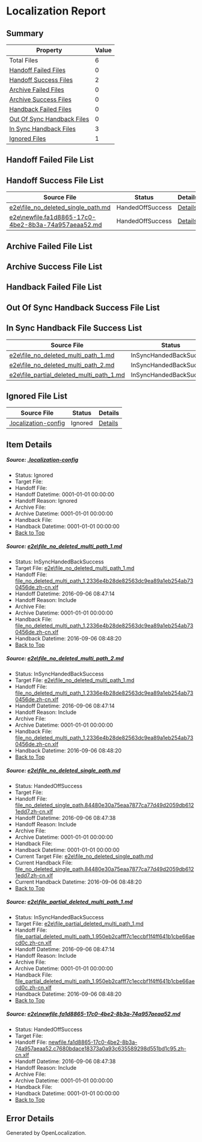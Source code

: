 # <a name='report-top'></a> Localization Report

## Summary
 Property | Value 
 -------- | ----- 
 Total Files | 6
[ Handoff Failed Files ](#handoff-failed-list)| 0
[ Handoff Success Files ](#handoff-success-list)| 2
[ Archive Failed Files ](#archive-failed-list)| 0
[ Archive Success Files ](#archive-success-list)| 0
[ Handback Failed Files ](#handback-failed-list)| 0
[ Out Of Sync Handback Files ](#outofsync-handback-success-list)| 0
[ In Sync Handback Files ](#insync-handback-success-list)| 3
[ Ignored Files ](#ignored-list)| 1

## <a name='handoff-failed-list'></a> Handoff Failed File List

## <a name='handoff-success-list'></a> Handoff Success File List
 Source File | Status | Details 
 ----------- | ------ | ------- 
 [e2e\file_no_deleted_single_path.md](https://github.com/OpenLocalizationTestOrg/ol-test0/blob/1b8a4952e360e5c3337a664dea616ca49b44112c/e2e/file_no_deleted_single_path.md) | HandedOffSuccess | [Details](#3cf83be1f866c01f77ae22065e6daf827353b4cf3)
 [e2e\newfile.fa1d8865-17c0-4be2-8b3a-74a957aeaa52.md](https://github.com/OpenLocalizationTestOrg/ol-test0/blob/1b8a4952e360e5c3337a664dea616ca49b44112c/e2e/newfile.fa1d8865-17c0-4be2-8b3a-74a957aeaa52.md) | HandedOffSuccess | [Details](#c89ded28a0fdcae70e44d0d6cc2f620ff054c49c5)

## <a name='archive-failed-list'></a> Archive Failed File List

## <a name='archive-success-list'></a> Archive Success File List

## <a name='handback-failed-list'></a> Handback Failed File List

## <a name='outofsync-handback-success-list'></a> Out Of Sync Handback Success File List

## <a name='insync-handback-success-list'></a> In Sync Handback File Success List
 Source File | Status | Details 
 ----------- | ------ | ------- 
 [e2e\file_no_deleted_multi_path_1.md](https://github.com/OpenLocalizationTestOrg/ol-test0/blob/adb98f9df9147b086a7fc5b6d47ecd3820438f37/e2e/file_no_deleted_multi_path_1.md) | InSyncHandedBackSuccess | [Details](#78a8983ce959ce44465239291da9b9fbf2e9c0341)
 [e2e\file_no_deleted_multi_path_2.md](https://github.com/OpenLocalizationTestOrg/ol-test0/blob/1b8a4952e360e5c3337a664dea616ca49b44112c/e2e/file_no_deleted_multi_path_2.md) | InSyncHandedBackSuccess | [Details](#78a8983ce959ce44465239291da9b9fbf2e9c0342)
 [e2e\file_partial_deleted_multi_path_1.md](https://github.com/OpenLocalizationTestOrg/ol-test0/blob/adb98f9df9147b086a7fc5b6d47ecd3820438f37/e2e/file_partial_deleted_multi_path_1.md) | InSyncHandedBackSuccess | [Details](#bd9035287308413230fa3d0b9becd5c303cd252f4)

## <a name='ignored-list'></a> Ignored File List
 Source File | Status | Details 
 ----------- | ------ | ------- 
 [.localization-config](https://github.com/OpenLocalizationTestOrg/ol-test0/blob/1b8a4952e360e5c3337a664dea616ca49b44112c/.localization-config) | Ignored | [Details](#3d4f252ac210baf56311d7e97dcc2db10974dbd20)

## Item Details
##### <a name='3d4f252ac210baf56311d7e97dcc2db10974dbd20'></a> Source: [.localization-config](https://github.com/OpenLocalizationTestOrg/ol-test0/blob/1b8a4952e360e5c3337a664dea616ca49b44112c/.localization-config)
* Status: Ignored
* Target File: 
* Handoff File: 
* Handoff Datetime: 0001-01-01 00:00:00
* Handoff Reason: Ignored
* Archive File: 
* Archive Datetime: 0001-01-01 00:00:00
* Handback File: 
* Handback Datetime: 0001-01-01 00:00:00
* [Back to Top](#report-top)

##### <a name='78a8983ce959ce44465239291da9b9fbf2e9c0341'></a> Source: [e2e\file_no_deleted_multi_path_1.md](https://github.com/OpenLocalizationTestOrg/ol-test0/blob/adb98f9df9147b086a7fc5b6d47ecd3820438f37/e2e/file_no_deleted_multi_path_1.md)
* Status: InSyncHandedBackSuccess
* Target File: [e2e\file_no_deleted_multi_path_1.md](https://github.com/OpenLocalizationTestOrg/ol-test0-zhcn/blob/82ac569e143b7083118e2ed0b1953355ab772660/e2e/file_no_deleted_multi_path_1.md)
* Handoff File: [file_no_deleted_multi_path_1.2336e4b28de82563dc9ea89a1eb254ab730456de.zh-cn.xlf](https://github.com/OpenLocalizationTestOrg/ol-test0-handoff/blob/fe6afc967cd36f38ff832e07b9f5bc5f42c9bd4b/ol-handoff/OpenLocalizationTestOrg/ol-test0-zhcn/ci/mt/file_no_deleted_multi_path_1.2336e4b28de82563dc9ea89a1eb254ab730456de.zh-cn.xlf)
* Handoff Datetime: 2016-09-06 08:47:14
* Handoff Reason: Include
* Archive File: 
* Archive Datetime: 0001-01-01 00:00:00
* Handback File: [file_no_deleted_multi_path_1.2336e4b28de82563dc9ea89a1eb254ab730456de.zh-cn.xlf](https://github.com/OpenLocalizationTestOrg/ol-test0-handback/blob/9609a81d62130d9b3b5184045488d8a281b95f7d/ol-handback/OpenLocalizationTestOrg/ol-test0-zhcn/ci/mt/file_no_deleted_multi_path_1.2336e4b28de82563dc9ea89a1eb254ab730456de.zh-cn.xlf)
* Handback Datetime: 2016-09-06 08:48:20
* [Back to Top](#report-top)

##### <a name='78a8983ce959ce44465239291da9b9fbf2e9c0342'></a> Source: [e2e\file_no_deleted_multi_path_2.md](https://github.com/OpenLocalizationTestOrg/ol-test0/blob/1b8a4952e360e5c3337a664dea616ca49b44112c/e2e/file_no_deleted_multi_path_2.md)
* Status: InSyncHandedBackSuccess
* Target File: [e2e\file_no_deleted_multi_path_1.md](https://github.com/OpenLocalizationTestOrg/ol-test0-zhcn/blob/82ac569e143b7083118e2ed0b1953355ab772660/e2e/file_no_deleted_multi_path_1.md)
* Handoff File: [file_no_deleted_multi_path_1.2336e4b28de82563dc9ea89a1eb254ab730456de.zh-cn.xlf](https://github.com/OpenLocalizationTestOrg/ol-test0-handoff/blob/fe6afc967cd36f38ff832e07b9f5bc5f42c9bd4b/ol-handoff/OpenLocalizationTestOrg/ol-test0-zhcn/ci/mt/file_no_deleted_multi_path_1.2336e4b28de82563dc9ea89a1eb254ab730456de.zh-cn.xlf)
* Handoff Datetime: 2016-09-06 08:47:14
* Handoff Reason: Include
* Archive File: 
* Archive Datetime: 0001-01-01 00:00:00
* Handback File: [file_no_deleted_multi_path_1.2336e4b28de82563dc9ea89a1eb254ab730456de.zh-cn.xlf](https://github.com/OpenLocalizationTestOrg/ol-test0-handback/blob/9609a81d62130d9b3b5184045488d8a281b95f7d/ol-handback/OpenLocalizationTestOrg/ol-test0-zhcn/ci/mt/file_no_deleted_multi_path_1.2336e4b28de82563dc9ea89a1eb254ab730456de.zh-cn.xlf)
* Handback Datetime: 2016-09-06 08:48:20
* [Back to Top](#report-top)

##### <a name='3cf83be1f866c01f77ae22065e6daf827353b4cf3'></a> Source: [e2e\file_no_deleted_single_path.md](https://github.com/OpenLocalizationTestOrg/ol-test0/blob/1b8a4952e360e5c3337a664dea616ca49b44112c/e2e/file_no_deleted_single_path.md)
* Status: HandedOffSuccess
* Target File: 
* Handoff File: [file_no_deleted_single_path.84480e30a75eaa7877ca77d49d2059db6121edd7.zh-cn.xlf](https://github.com/OpenLocalizationTestOrg/ol-test0-handoff/blob/a341f838cf5509ce01587ea652e6a7ec53f6c77d/ol-handoff/OpenLocalizationTestOrg/ol-test0-zhcn/ci/mt/file_no_deleted_single_path.84480e30a75eaa7877ca77d49d2059db6121edd7.zh-cn.xlf)
* Handoff Datetime: 2016-09-06 08:47:38
* Handoff Reason: Include
* Archive File: 
* Archive Datetime: 0001-01-01 00:00:00
* Handback File: 
* Handback Datetime: 0001-01-01 00:00:00
* Current Target File: [e2e\file_no_deleted_single_path.md](https://github.com/OpenLocalizationTestOrg/ol-test0-zhcn/blob/82ac569e143b7083118e2ed0b1953355ab772660/e2e/file_no_deleted_single_path.md)
* Current Handback File: [file_no_deleted_single_path.84480e30a75eaa7877ca77d49d2059db6121edd7.zh-cn.xlf](https://github.com/OpenLocalizationTestOrg/ol-test0-handback/blob/9609a81d62130d9b3b5184045488d8a281b95f7d/ol-handback/OpenLocalizationTestOrg/ol-test0-zhcn/ci/mt/file_no_deleted_single_path.84480e30a75eaa7877ca77d49d2059db6121edd7.zh-cn.xlf)
* Current Handback Datetime: 2016-09-06 08:48:20
* [Back to Top](#report-top)

##### <a name='bd9035287308413230fa3d0b9becd5c303cd252f4'></a> Source: [e2e\file_partial_deleted_multi_path_1.md](https://github.com/OpenLocalizationTestOrg/ol-test0/blob/adb98f9df9147b086a7fc5b6d47ecd3820438f37/e2e/file_partial_deleted_multi_path_1.md)
* Status: InSyncHandedBackSuccess
* Target File: [e2e\file_partial_deleted_multi_path_1.md](https://github.com/OpenLocalizationTestOrg/ol-test0-zhcn/blob/82ac569e143b7083118e2ed0b1953355ab772660/e2e/file_partial_deleted_multi_path_1.md)
* Handoff File: [file_partial_deleted_multi_path_1.950eb2cafff7c1eccbf1f4ff641b1cbe66aecd0c.zh-cn.xlf](https://github.com/OpenLocalizationTestOrg/ol-test0-handoff/blob/fe6afc967cd36f38ff832e07b9f5bc5f42c9bd4b/ol-handoff/OpenLocalizationTestOrg/ol-test0-zhcn/ci/mt/file_partial_deleted_multi_path_1.950eb2cafff7c1eccbf1f4ff641b1cbe66aecd0c.zh-cn.xlf)
* Handoff Datetime: 2016-09-06 08:47:14
* Handoff Reason: Include
* Archive File: 
* Archive Datetime: 0001-01-01 00:00:00
* Handback File: [file_partial_deleted_multi_path_1.950eb2cafff7c1eccbf1f4ff641b1cbe66aecd0c.zh-cn.xlf](https://github.com/OpenLocalizationTestOrg/ol-test0-handback/blob/9609a81d62130d9b3b5184045488d8a281b95f7d/ol-handback/OpenLocalizationTestOrg/ol-test0-zhcn/ci/mt/file_partial_deleted_multi_path_1.950eb2cafff7c1eccbf1f4ff641b1cbe66aecd0c.zh-cn.xlf)
* Handback Datetime: 2016-09-06 08:48:20
* [Back to Top](#report-top)

##### <a name='c89ded28a0fdcae70e44d0d6cc2f620ff054c49c5'></a> Source: [e2e\newfile.fa1d8865-17c0-4be2-8b3a-74a957aeaa52.md](https://github.com/OpenLocalizationTestOrg/ol-test0/blob/1b8a4952e360e5c3337a664dea616ca49b44112c/e2e/newfile.fa1d8865-17c0-4be2-8b3a-74a957aeaa52.md)
* Status: HandedOffSuccess
* Target File: 
* Handoff File: [newfile.fa1d8865-17c0-4be2-8b3a-74a957aeaa52.c7680bdace18373a0a93c635589298d551bd1c95.zh-cn.xlf](https://github.com/OpenLocalizationTestOrg/ol-test0-handoff/blob/a341f838cf5509ce01587ea652e6a7ec53f6c77d/ol-handoff/OpenLocalizationTestOrg/ol-test0-zhcn/ci/mt/newfile.fa1d8865-17c0-4be2-8b3a-74a957aeaa52.c7680bdace18373a0a93c635589298d551bd1c95.zh-cn.xlf)
* Handoff Datetime: 2016-09-06 08:47:38
* Handoff Reason: Include
* Archive File: 
* Archive Datetime: 0001-01-01 00:00:00
* Handback File: 
* Handback Datetime: 0001-01-01 00:00:00
* [Back to Top](#report-top)


## Error Details

Generated by OpenLocalization.
